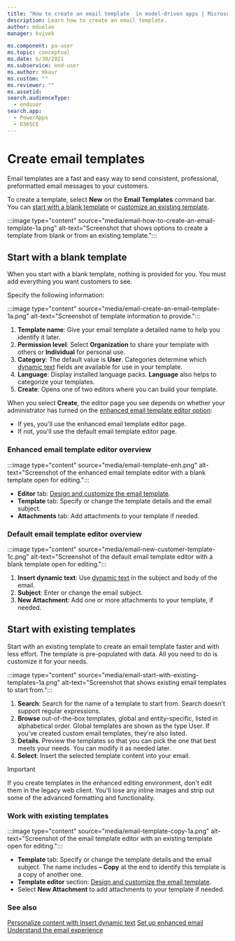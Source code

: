 ```yaml
---
title: "How to create an email template  in model-driven apps | MicrosoftDocs"
description: Learn how to create an email template.
author: mduelae
manager: kvivek

ms.component: pa-user
ms.topic: conceptual
ms.date: 6/30/2021
ms.subservice: end-user
ms.author: mkaur
ms.custom: ""
ms.reviewer: ""
ms.assetid: 
search.audienceType: 
  - enduser
search.app: 
  - PowerApps
  - D365CE
---
```


# Create email templates

Email templates are a fast and easy way to send consistent, professional, preformatted email messages to your customers.

To create a template, select **New** on the **Email Templates** command bar. You can [start with a blank template](#start-with-a-blank-template) or [customize an existing template](#start-with-existing-templates).

:::image type="content" source="media/email-how-to-create-an-email-template-1a.png" alt-text="Screenshot that shows options to create a template from blank or from an existing template.":::

## Start with a blank template

When you start with a blank template, nothing is provided for you. You must add everything you want customers to see.

Specify the following information:

:::image type="content" source="media/email-create-an-email-template-1a.png" alt-text="Screenshot of template information to provide.":::

   1. **Template name**: Give your email template a detailed name to help you identify it later.
   2. **Permission level**: Select **Organization** to share your template with others or **Individual** for personal use.
   3. **Category**: The default value is **User**. Categories determine which [dynamic text](email_dynamic_text.md) fields are available for use in your template.
   4. **Language**: Display installed language packs. **Language** also helps to categorize your templates.
   5. **Create**: Opens one of two editors where you can build your template.

When you select **Create**, the editor page you see depends on whether your administrator has turned on the [enhanced email template editor option](cs-email-template-builder.md):

- If yes, you'll use the enhanced email template editor page.
- If not, you'll use the default email template editor page.

### Enhanced email template editor overview

:::image type="content" source="media/email-template-enh.png" alt-text="Screenshot of the enhanced email template editor with a blank template open for editing.":::

- **Editor** tab: [Design and customize the email template](cs-template-options.md).
- **Template** tab: Specify or change the template details and the email subject.
- **Attachments** tab: Add attachments to your template if needed.

### Default email template editor overview

:::image type="content" source="media/email-new-customer-template-1c.png" alt-text="Screenshot of the default email template editor with a blank template open for editing.":::

   1. **Insert dynamic text**: Use [dynamic text](email_dynamic_text.md) in the subject and body of the email.
   2. **Subject**: Enter or change the email subject.
   3. **New Attachment**: Add one or more attachments to your template, if needed.

## Start with existing templates

Start with an existing template to create an email template faster and with less effort. The template is pre-populated with data. All you need to do is customize it for your needs.

:::image type="content" source="media/email-start-with-existing-templates-1a.png" alt-text="Screenshot that shows existing email templates to start from.":::

   1. **Search**: Search for the name of a template to start from. Search doesn't support regular expressions.
   2. **Browse** out-of-the-box templates, global and entity-specific, listed in alphabetical order. Global templates are shown as the type User. If you've created custom email templates, they're also listed.
   3. **Details**. Preview the templates so that you can pick the one that best meets your needs. You can modify it as needed later.
   4. **Select**: Insert the selected template content into your email.

> [!Important]
> If you create templates in the enhanced editing environment, don't edit them in the legacy web client. You'll lose any inline images and strip out some of the advanced formatting and functionality.

### Work with existing templates

:::image type="content" source="media/email-template-copy-1a.png" alt-text="Screenshot of the email template editor with an existing template open for editing.":::

- **Template** tab: Specify or change the template details and the email subject. The name includes **– Copy** at the end to identify this template is a copy of another one.
- **Template editor** section: [Design and customize the email template](cs-template-options.md).
- Select **New Attachment** to add attachments to your template if needed.

### See also

[Personalize content with Insert dynamic text](email_dynamic_text.md)
[Set up enhanced email](/power-platform/admin/system-settings-dialog-box-email-tab)<br>
[Understand the email experience](view-create-email.md)   
